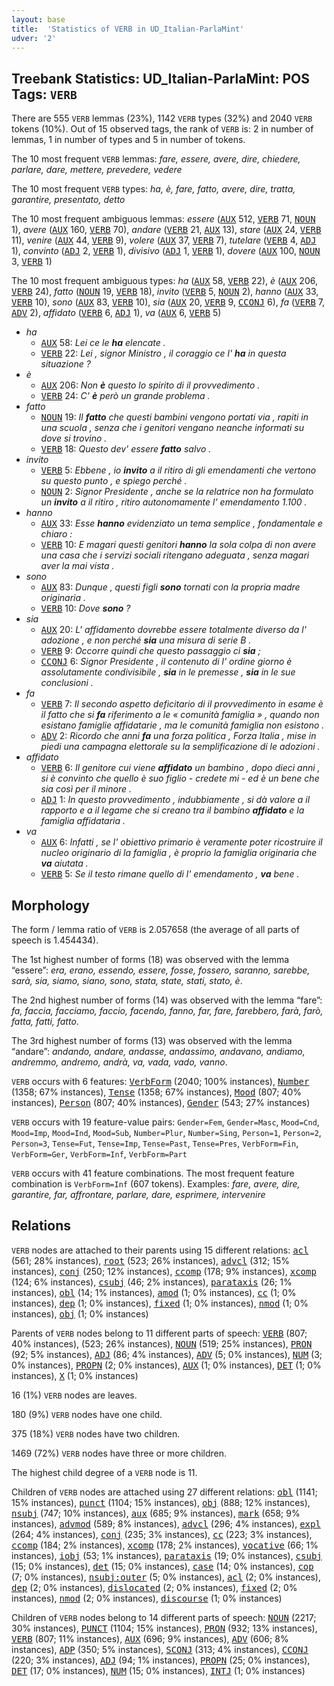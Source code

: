 ```yaml
---
layout: base
title:  'Statistics of VERB in UD_Italian-ParlaMint'
udver: '2'
---
```


## Treebank Statistics: UD_Italian-ParlaMint: POS Tags: `VERB`

There are 555 `VERB` lemmas (23%), 1142 `VERB` types (32%) and 2040 `VERB` tokens (10%).
Out of 15 observed tags, the rank of `VERB` is: 2 in number of lemmas, 1 in number of types and 5 in number of tokens.

The 10 most frequent `VERB` lemmas: <em>fare, essere, avere, dire, chiedere, parlare, dare, mettere, prevedere, vedere</em>

The 10 most frequent `VERB` types:  <em>ha, è, fare, fatto, avere, dire, tratta, garantire, presentato, detto</em>

The 10 most frequent ambiguous lemmas: <em>essere</em> (<tt><a href="it_parlamint-pos-AUX.html">AUX</a></tt> 512, <tt><a href="it_parlamint-pos-VERB.html">VERB</a></tt> 71, <tt><a href="it_parlamint-pos-NOUN.html">NOUN</a></tt> 1), <em>avere</em> (<tt><a href="it_parlamint-pos-AUX.html">AUX</a></tt> 160, <tt><a href="it_parlamint-pos-VERB.html">VERB</a></tt> 70), <em>andare</em> (<tt><a href="it_parlamint-pos-VERB.html">VERB</a></tt> 21, <tt><a href="it_parlamint-pos-AUX.html">AUX</a></tt> 13), <em>stare</em> (<tt><a href="it_parlamint-pos-AUX.html">AUX</a></tt> 24, <tt><a href="it_parlamint-pos-VERB.html">VERB</a></tt> 11), <em>venire</em> (<tt><a href="it_parlamint-pos-AUX.html">AUX</a></tt> 44, <tt><a href="it_parlamint-pos-VERB.html">VERB</a></tt> 9), <em>volere</em> (<tt><a href="it_parlamint-pos-AUX.html">AUX</a></tt> 37, <tt><a href="it_parlamint-pos-VERB.html">VERB</a></tt> 7), <em>tutelare</em> (<tt><a href="it_parlamint-pos-VERB.html">VERB</a></tt> 4, <tt><a href="it_parlamint-pos-ADJ.html">ADJ</a></tt> 1), <em>convinto</em> (<tt><a href="it_parlamint-pos-ADJ.html">ADJ</a></tt> 2, <tt><a href="it_parlamint-pos-VERB.html">VERB</a></tt> 1), <em>divisivo</em> (<tt><a href="it_parlamint-pos-ADJ.html">ADJ</a></tt> 1, <tt><a href="it_parlamint-pos-VERB.html">VERB</a></tt> 1), <em>dovere</em> (<tt><a href="it_parlamint-pos-AUX.html">AUX</a></tt> 100, <tt><a href="it_parlamint-pos-NOUN.html">NOUN</a></tt> 3, <tt><a href="it_parlamint-pos-VERB.html">VERB</a></tt> 1)

The 10 most frequent ambiguous types:  <em>ha</em> (<tt><a href="it_parlamint-pos-AUX.html">AUX</a></tt> 58, <tt><a href="it_parlamint-pos-VERB.html">VERB</a></tt> 22), <em>è</em> (<tt><a href="it_parlamint-pos-AUX.html">AUX</a></tt> 206, <tt><a href="it_parlamint-pos-VERB.html">VERB</a></tt> 24), <em>fatto</em> (<tt><a href="it_parlamint-pos-NOUN.html">NOUN</a></tt> 19, <tt><a href="it_parlamint-pos-VERB.html">VERB</a></tt> 18), <em>invito</em> (<tt><a href="it_parlamint-pos-VERB.html">VERB</a></tt> 5, <tt><a href="it_parlamint-pos-NOUN.html">NOUN</a></tt> 2), <em>hanno</em> (<tt><a href="it_parlamint-pos-AUX.html">AUX</a></tt> 33, <tt><a href="it_parlamint-pos-VERB.html">VERB</a></tt> 10), <em>sono</em> (<tt><a href="it_parlamint-pos-AUX.html">AUX</a></tt> 83, <tt><a href="it_parlamint-pos-VERB.html">VERB</a></tt> 10), <em>sia</em> (<tt><a href="it_parlamint-pos-AUX.html">AUX</a></tt> 20, <tt><a href="it_parlamint-pos-VERB.html">VERB</a></tt> 9, <tt><a href="it_parlamint-pos-CCONJ.html">CCONJ</a></tt> 6), <em>fa</em> (<tt><a href="it_parlamint-pos-VERB.html">VERB</a></tt> 7, <tt><a href="it_parlamint-pos-ADV.html">ADV</a></tt> 2), <em>affidato</em> (<tt><a href="it_parlamint-pos-VERB.html">VERB</a></tt> 6, <tt><a href="it_parlamint-pos-ADJ.html">ADJ</a></tt> 1), <em>va</em> (<tt><a href="it_parlamint-pos-AUX.html">AUX</a></tt> 6, <tt><a href="it_parlamint-pos-VERB.html">VERB</a></tt> 5)


* <em>ha</em>
  * <tt><a href="it_parlamint-pos-AUX.html">AUX</a></tt> 58: <em>Lei ce le <b>ha</b> elencate .</em>
  * <tt><a href="it_parlamint-pos-VERB.html">VERB</a></tt> 22: <em>Lei , signor Ministro , il coraggio ce l' <b>ha</b> in questa situazione ?</em>
* <em>è</em>
  * <tt><a href="it_parlamint-pos-AUX.html">AUX</a></tt> 206: <em>Non <b>è</b> questo lo spirito di il provvedimento .</em>
  * <tt><a href="it_parlamint-pos-VERB.html">VERB</a></tt> 24: <em>C' <b>è</b> però un grande problema .</em>
* <em>fatto</em>
  * <tt><a href="it_parlamint-pos-NOUN.html">NOUN</a></tt> 19: <em>Il <b>fatto</b> che questi bambini vengono portati via , rapiti in una scuola , senza che i genitori vengano neanche informati su dove si trovino .</em>
  * <tt><a href="it_parlamint-pos-VERB.html">VERB</a></tt> 18: <em>Questo dev' essere <b>fatto</b> salvo .</em>
* <em>invito</em>
  * <tt><a href="it_parlamint-pos-VERB.html">VERB</a></tt> 5: <em>Ebbene , io <b>invito</b> a il ritiro di gli emendamenti che vertono su questo punto , e spiego perché .</em>
  * <tt><a href="it_parlamint-pos-NOUN.html">NOUN</a></tt> 2: <em>Signor Presidente , anche se la relatrice non ha formulato un <b>invito</b> a il ritiro , ritiro autonomamente l' emendamento 1.100 .</em>
* <em>hanno</em>
  * <tt><a href="it_parlamint-pos-AUX.html">AUX</a></tt> 33: <em>Esse <b>hanno</b> evidenziato un tema semplice , fondamentale e chiaro :</em>
  * <tt><a href="it_parlamint-pos-VERB.html">VERB</a></tt> 10: <em>E magari questi genitori <b>hanno</b> la sola colpa di non avere una casa che i servizi sociali ritengano adeguata , senza magari aver la mai vista .</em>
* <em>sono</em>
  * <tt><a href="it_parlamint-pos-AUX.html">AUX</a></tt> 83: <em>Dunque , questi figli <b>sono</b> tornati con la propria madre originaria .</em>
  * <tt><a href="it_parlamint-pos-VERB.html">VERB</a></tt> 10: <em>Dove <b>sono</b> ?</em>
* <em>sia</em>
  * <tt><a href="it_parlamint-pos-AUX.html">AUX</a></tt> 20: <em>L' affidamento dovrebbe essere totalmente diverso da l' adozione , e non perché <b>sia</b> una misura di serie B .</em>
  * <tt><a href="it_parlamint-pos-VERB.html">VERB</a></tt> 9: <em>Occorre quindi che questo passaggio ci <b>sia</b> ;</em>
  * <tt><a href="it_parlamint-pos-CCONJ.html">CCONJ</a></tt> 6: <em>Signor Presidente , il contenuto di l' ordine giorno è assolutamente condivisibile , <b>sia</b> in le premesse , <b>sia</b> in le sue conclusioni .</em>
* <em>fa</em>
  * <tt><a href="it_parlamint-pos-VERB.html">VERB</a></tt> 7: <em>Il secondo aspetto deficitario di il provvedimento in esame è il fatto che si <b>fa</b> riferimento a le « comunità famiglia » , quando non esistano famiglie affidatarie , ma le comunità famiglia non esistono .</em>
  * <tt><a href="it_parlamint-pos-ADV.html">ADV</a></tt> 2: <em>Ricordo che anni <b>fa</b> una forza politica , Forza Italia , mise in piedi una campagna elettorale su la semplificazione di le adozioni .</em>
* <em>affidato</em>
  * <tt><a href="it_parlamint-pos-VERB.html">VERB</a></tt> 6: <em>Il genitore cui viene <b>affidato</b> un bambino , dopo dieci anni , si è convinto che quello è suo figlio - credete mi - ed è un bene che sia così per il minore .</em>
  * <tt><a href="it_parlamint-pos-ADJ.html">ADJ</a></tt> 1: <em>In questo provvedimento , indubbiamente , si dà valore a il rapporto e a il legame che si creano tra il bambino <b>affidato</b> e la famiglia affidataria .</em>
* <em>va</em>
  * <tt><a href="it_parlamint-pos-AUX.html">AUX</a></tt> 6: <em>Infatti , se l' obiettivo primario è veramente poter ricostruire il nucleo originario di la famiglia , è proprio la famiglia originaria che <b>va</b> aiutata .</em>
  * <tt><a href="it_parlamint-pos-VERB.html">VERB</a></tt> 5: <em>Se il testo rimane quello di l' emendamento , <b>va</b> bene .</em>

## Morphology

The form / lemma ratio of `VERB` is 2.057658 (the average of all parts of speech is 1.454434).

The 1st highest number of forms (18) was observed with the lemma “essere”: <em>era, erano, essendo, essere, fosse, fossero, saranno, sarebbe, sarà, sia, siamo, siano, sono, stata, state, stati, stato, è</em>.

The 2nd highest number of forms (14) was observed with the lemma “fare”: <em>fa, faccia, facciamo, faccio, facendo, fanno, far, fare, farebbero, farà, farò, fatta, fatti, fatto</em>.

The 3rd highest number of forms (13) was observed with the lemma “andare”: <em>andando, andare, andasse, andassimo, andavano, andiamo, andremmo, andremo, andrà, va, vada, vado, vanno</em>.

`VERB` occurs with 6 features: <tt><a href="it_parlamint-feat-VerbForm.html">VerbForm</a></tt> (2040; 100% instances), <tt><a href="it_parlamint-feat-Number.html">Number</a></tt> (1358; 67% instances), <tt><a href="it_parlamint-feat-Tense.html">Tense</a></tt> (1358; 67% instances), <tt><a href="it_parlamint-feat-Mood.html">Mood</a></tt> (807; 40% instances), <tt><a href="it_parlamint-feat-Person.html">Person</a></tt> (807; 40% instances), <tt><a href="it_parlamint-feat-Gender.html">Gender</a></tt> (543; 27% instances)

`VERB` occurs with 19 feature-value pairs: `Gender=Fem`, `Gender=Masc`, `Mood=Cnd`, `Mood=Imp`, `Mood=Ind`, `Mood=Sub`, `Number=Plur`, `Number=Sing`, `Person=1`, `Person=2`, `Person=3`, `Tense=Fut`, `Tense=Imp`, `Tense=Past`, `Tense=Pres`, `VerbForm=Fin`, `VerbForm=Ger`, `VerbForm=Inf`, `VerbForm=Part`

`VERB` occurs with 41 feature combinations.
The most frequent feature combination is `VerbForm=Inf` (607 tokens).
Examples: <em>fare, avere, dire, garantire, far, affrontare, parlare, dare, esprimere, intervenire</em>


## Relations

`VERB` nodes are attached to their parents using 15 different relations: <tt><a href="it_parlamint-dep-acl.html">acl</a></tt> (561; 28% instances), <tt><a href="it_parlamint-dep-root.html">root</a></tt> (523; 26% instances), <tt><a href="it_parlamint-dep-advcl.html">advcl</a></tt> (312; 15% instances), <tt><a href="it_parlamint-dep-conj.html">conj</a></tt> (250; 12% instances), <tt><a href="it_parlamint-dep-ccomp.html">ccomp</a></tt> (178; 9% instances), <tt><a href="it_parlamint-dep-xcomp.html">xcomp</a></tt> (124; 6% instances), <tt><a href="it_parlamint-dep-csubj.html">csubj</a></tt> (46; 2% instances), <tt><a href="it_parlamint-dep-parataxis.html">parataxis</a></tt> (26; 1% instances), <tt><a href="it_parlamint-dep-obl.html">obl</a></tt> (14; 1% instances), <tt><a href="it_parlamint-dep-amod.html">amod</a></tt> (1; 0% instances), <tt><a href="it_parlamint-dep-cc.html">cc</a></tt> (1; 0% instances), <tt><a href="it_parlamint-dep-dep.html">dep</a></tt> (1; 0% instances), <tt><a href="it_parlamint-dep-fixed.html">fixed</a></tt> (1; 0% instances), <tt><a href="it_parlamint-dep-nmod.html">nmod</a></tt> (1; 0% instances), <tt><a href="it_parlamint-dep-obj.html">obj</a></tt> (1; 0% instances)

Parents of `VERB` nodes belong to 11 different parts of speech: <tt><a href="it_parlamint-pos-VERB.html">VERB</a></tt> (807; 40% instances),  (523; 26% instances), <tt><a href="it_parlamint-pos-NOUN.html">NOUN</a></tt> (519; 25% instances), <tt><a href="it_parlamint-pos-PRON.html">PRON</a></tt> (92; 5% instances), <tt><a href="it_parlamint-pos-ADJ.html">ADJ</a></tt> (86; 4% instances), <tt><a href="it_parlamint-pos-ADV.html">ADV</a></tt> (5; 0% instances), <tt><a href="it_parlamint-pos-NUM.html">NUM</a></tt> (3; 0% instances), <tt><a href="it_parlamint-pos-PROPN.html">PROPN</a></tt> (2; 0% instances), <tt><a href="it_parlamint-pos-AUX.html">AUX</a></tt> (1; 0% instances), <tt><a href="it_parlamint-pos-DET.html">DET</a></tt> (1; 0% instances), <tt><a href="it_parlamint-pos-X.html">X</a></tt> (1; 0% instances)

16 (1%) `VERB` nodes are leaves.

180 (9%) `VERB` nodes have one child.

375 (18%) `VERB` nodes have two children.

1469 (72%) `VERB` nodes have three or more children.

The highest child degree of a `VERB` node is 11.

Children of `VERB` nodes are attached using 27 different relations: <tt><a href="it_parlamint-dep-obl.html">obl</a></tt> (1141; 15% instances), <tt><a href="it_parlamint-dep-punct.html">punct</a></tt> (1104; 15% instances), <tt><a href="it_parlamint-dep-obj.html">obj</a></tt> (888; 12% instances), <tt><a href="it_parlamint-dep-nsubj.html">nsubj</a></tt> (747; 10% instances), <tt><a href="it_parlamint-dep-aux.html">aux</a></tt> (685; 9% instances), <tt><a href="it_parlamint-dep-mark.html">mark</a></tt> (658; 9% instances), <tt><a href="it_parlamint-dep-advmod.html">advmod</a></tt> (589; 8% instances), <tt><a href="it_parlamint-dep-advcl.html">advcl</a></tt> (296; 4% instances), <tt><a href="it_parlamint-dep-expl.html">expl</a></tt> (264; 4% instances), <tt><a href="it_parlamint-dep-conj.html">conj</a></tt> (235; 3% instances), <tt><a href="it_parlamint-dep-cc.html">cc</a></tt> (223; 3% instances), <tt><a href="it_parlamint-dep-ccomp.html">ccomp</a></tt> (184; 2% instances), <tt><a href="it_parlamint-dep-xcomp.html">xcomp</a></tt> (178; 2% instances), <tt><a href="it_parlamint-dep-vocative.html">vocative</a></tt> (66; 1% instances), <tt><a href="it_parlamint-dep-iobj.html">iobj</a></tt> (53; 1% instances), <tt><a href="it_parlamint-dep-parataxis.html">parataxis</a></tt> (19; 0% instances), <tt><a href="it_parlamint-dep-csubj.html">csubj</a></tt> (15; 0% instances), <tt><a href="it_parlamint-dep-det.html">det</a></tt> (15; 0% instances), <tt><a href="it_parlamint-dep-case.html">case</a></tt> (14; 0% instances), <tt><a href="it_parlamint-dep-cop.html">cop</a></tt> (7; 0% instances), <tt><a href="it_parlamint-dep-nsubj-outer.html">nsubj:outer</a></tt> (5; 0% instances), <tt><a href="it_parlamint-dep-acl.html">acl</a></tt> (2; 0% instances), <tt><a href="it_parlamint-dep-dep.html">dep</a></tt> (2; 0% instances), <tt><a href="it_parlamint-dep-dislocated.html">dislocated</a></tt> (2; 0% instances), <tt><a href="it_parlamint-dep-fixed.html">fixed</a></tt> (2; 0% instances), <tt><a href="it_parlamint-dep-nmod.html">nmod</a></tt> (2; 0% instances), <tt><a href="it_parlamint-dep-discourse.html">discourse</a></tt> (1; 0% instances)

Children of `VERB` nodes belong to 14 different parts of speech: <tt><a href="it_parlamint-pos-NOUN.html">NOUN</a></tt> (2217; 30% instances), <tt><a href="it_parlamint-pos-PUNCT.html">PUNCT</a></tt> (1104; 15% instances), <tt><a href="it_parlamint-pos-PRON.html">PRON</a></tt> (932; 13% instances), <tt><a href="it_parlamint-pos-VERB.html">VERB</a></tt> (807; 11% instances), <tt><a href="it_parlamint-pos-AUX.html">AUX</a></tt> (696; 9% instances), <tt><a href="it_parlamint-pos-ADV.html">ADV</a></tt> (606; 8% instances), <tt><a href="it_parlamint-pos-ADP.html">ADP</a></tt> (350; 5% instances), <tt><a href="it_parlamint-pos-SCONJ.html">SCONJ</a></tt> (313; 4% instances), <tt><a href="it_parlamint-pos-CCONJ.html">CCONJ</a></tt> (220; 3% instances), <tt><a href="it_parlamint-pos-ADJ.html">ADJ</a></tt> (94; 1% instances), <tt><a href="it_parlamint-pos-PROPN.html">PROPN</a></tt> (25; 0% instances), <tt><a href="it_parlamint-pos-DET.html">DET</a></tt> (17; 0% instances), <tt><a href="it_parlamint-pos-NUM.html">NUM</a></tt> (15; 0% instances), <tt><a href="it_parlamint-pos-INTJ.html">INTJ</a></tt> (1; 0% instances)

